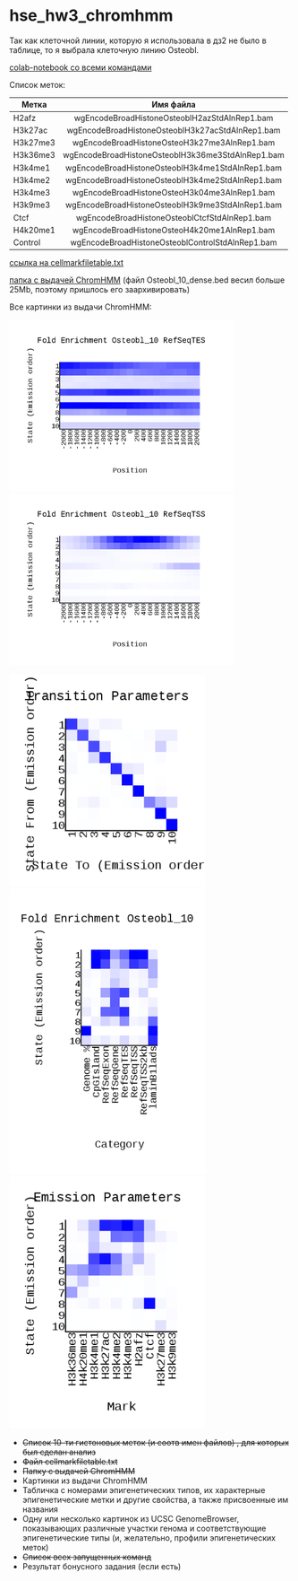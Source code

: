 # hse_hw3_chromhmm

Так как клеточной линии, которую я использовала в дз2 не было в таблице, то я выбрала клеточную линию Osteobl.

[colab-notebook со всеми командами](https://colab.research.google.com/drive/1vUVa9o7EZP6d-b6xrtaqpp1xyKqaaOWv?usp=sharing)

Список меток:

| Метка | Имя файла |
| ------------- |:------------------:|
| H2afz	| wgEncodeBroadHistoneOsteoblH2azStdAlnRep1.bam	|
|	H3k27ac	| wgEncodeBroadHistoneOsteoblH3k27acStdAlnRep1.bam	|
|	H3k27me3 | wgEncodeBroadHistoneOsteoH3k27me3AlnRep1.bam	|
|	H3k36me3	| wgEncodeBroadHistoneOsteoblH3k36me3StdAlnRep1.bam	|
|	H3k4me1	| wgEncodeBroadHistoneOsteoblH3k4me1StdAlnRep1.bam	|
|	H3k4me2	| wgEncodeBroadHistoneOsteoblH3k4me2StdAlnRep1.bam	|
| H3k4me3	| wgEncodeBroadHistoneOsteoH3k04me3AlnRep1.bam	|
|	H3k9me3	| wgEncodeBroadHistoneOsteoblH3k9me3StdAlnRep1.bam	|
|	Ctcf	| wgEncodeBroadHistoneOsteoblCtcfStdAlnRep1.bam	|
|	H4k20me1	| wgEncodeBroadHistoneOsteoH4k20me1AlnRep1.bam |
| Control | wgEncodeBroadHistoneOsteoblControlStdAlnRep1.bam |

[ссылка на cellmarkfiletable.txt](https://github.com/adriadar/hse_hw3_chromhmm/blob/main/cellmarkfiletable.txt)

[папка с выдачей ChromHMM](https://github.com/adriadar/hse_hw3_chromhmm/tree/main/ChromHMM_output) (файл Osteobl_10_dense.bed весил больше 25Mb, поэтому пришлось его заархивировать)

Все картинки из выдачи ChromHMM:

<img src=https://github.com/adriadar/hse_hw3_chromhmm/blob/main/ChromHMM_output/Osteobl_10_RefSeqTES_neighborhood.png width="400"> <img src=https://github.com/adriadar/hse_hw3_chromhmm/blob/main/ChromHMM_output/Osteobl_10_RefSeqTSS_neighborhood.png width="400">

<img src=https://github.com/adriadar/hse_hw3_chromhmm/blob/main/ChromHMM_output/transitions_10.png width="350"> <img src=https://github.com/adriadar/hse_hw3_chromhmm/blob/main/ChromHMM_output/Osteobl_10_overlap.png width="350"> <img src=https://github.com/adriadar/hse_hw3_chromhmm/blob/main/ChromHMM_output/emissions_10.png width="350">

+ ~~Список 10-ти гистоновых меток (и соотв имен файлов) , для которых был сделан анализ~~
+ ~~Файл cellmarkfiletable.txt~~
+ ~~Папку с выдачей ChromHMM~~
+ Картинки из выдачи ChromHMM
+ Табличка с номерами эпигенетических типов, их характерные эпигенетические метки и другие свойства, а также присвоенные им названия
+ Одну или несколько картинок из UCSC GenomeBrowser, показывающих различные участки генома и соответствующие эпигенетические типы (и, желательно, профили эпигенетических меток)
+ ~~Список всех запущенных команд~~
+ Результат бонусного задания (если есть)
